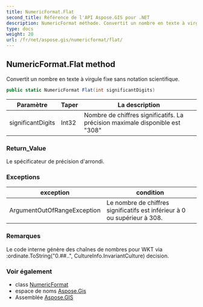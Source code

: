 ```yaml
---
title: NumericFormat.Flat
second_title: Référence de l'API Aspose.GIS pour .NET
description: NumericFormat méthode. Convertit un nombre en texte à virgule fixe sans notation scientifique.
type: docs
weight: 20
url: /fr/net/aspose.gis/numericformat/flat/
---
```

## NumericFormat.Flat method

Convertit un nombre en texte à virgule fixe sans notation scientifique.

```csharp
public static NumericFormat Flat(int significantDigits)
```

| Paramètre | Taper | La description |
| --- | --- | --- |
| significantDigits | Int32 | Nombre de chiffres significatifs. La précision maximale disponible est "308" |

### Return_Value

Le spécificateur de précision d'arrondi.

### Exceptions

| exception | condition |
| --- | --- |
| ArgumentOutOfRangeException | Le nombre de chiffres significatifs est inférieur à 0 ou supérieur à 308. |

### Remarques

Le code interne génère des chaînes de nombres pour WKT via :ordinate.ToString("0.##..", CultureInfo.InvariantCulture) decision.

### Voir également

* class [NumericFormat](../)
* espace de noms [Aspose.Gis](../../numericformat/)
* Assemblée [Aspose.GIS](../../../)


